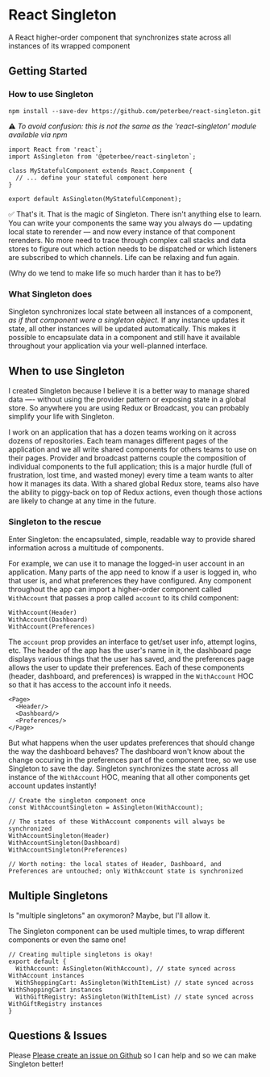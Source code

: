 # React Singleton
A React higher-order component that synchronizes state across all instances of its wrapped component

## Getting Started

### How to use Singleton
```
npm install --save-dev https://github.com/peterbee/react-singleton.git
```
:warning: _To avoid confusion: this is not the same as the 'react-singleton' module available via npm_

```
import React from 'react`;
import AsSingleton from '@peterbee/react-singleton`;

class MyStatefulComponent extends React.Component {
  // ... define your stateful component here
}

export default AsSingleton(MyStatefulComponent);
```

:white_check_mark: That's it.  That is the magic of Singleton.  There isn't anything else to learn.  You can write your components the same way you always do –– updating local state to rerender –– and now every instance of that component rerenders.  No more need to trace through complex call stacks and data stores to figure out which action needs to be dispatched or which listeners are subscribed to which channels.  Life can be relaxing and fun again.

(Why do we tend to make life so much harder than it has to be?)

### What Singleton does
Singleton synchronizes local state between all instances of a component, _as if that component were a singleton object._  If any instance updates it state, all other instances will be updated automatically.  This makes it possible to encapsulate data in a component and still have it available throughout your application via your well-planned interface.

## When to use Singleton
I created Singleton because I believe it is a better way to manage shared data —- without using the provider pattern or exposing state in a global store.  So anywhere you are using Redux or Broadcast, you can probably simplify your life with Singleton.

I work on an application that has a dozen teams working on it across dozens of repositories.  Each team manages different pages of the application and we all write shared components for others teams to use on their pages.  Provider and broadcast patterns couple the composition of individual components to the full application; this is a major hurdle (full of frustration, lost time, and wasted money) every time a team wants to alter how it manages its data.  With a shared global Redux store, teams also have the ability to piggy-back on top of Redux actions, even though those actions are likely to change at any time in the future.

### Singleton to the rescue
Enter Singleton: the encapsulated, simple, readable way to provide shared information across a multitude of components.

For example, we can use it to manage the logged-in user account in an application.  Many parts of the app need to know if a user is logged in, who that user is, and what preferences they have configured.  Any component throughout the app can import a higher-order component called `WithAccount` that passes a prop called `account` to its child component:
```
WithAccount(Header)
WithAccount(Dashboard)
WithAccount(Preferences)
```
The `account` prop provides an interface to get/set user info, attempt logins, etc.  The header of the app has the user's name in it, the dashboard page displays various things that the user has saved, and the preferences page allows the user to update their preferences.  Each of these components (header, dashboard, and preferences) is wrapped in the `WithAccount` HOC so that it has access to the account info it needs.

```
<Page>
  <Header/>
  <Dashboard/>
  <Preferences/>
</Page>
```

But what happens when the user updates preferences that should change the way the dashboard behaves?  The dashboard won't know about the change occuring in the preferences part of the component tree, so we use Singleton to save the day.  Singleton synchronizes the state across all instance of the `WithAccount` HOC, meaning that all other components get account updates instantly!
```
// Create the singleton component once
const WithAccountSingleton = AsSingleton(WithAccount);

// The states of these WithAccount components will always be synchronized
WithAccountSingleton(Header)
WithAccountSingleton(Dashboard)
WithAccountSingleton(Preferences)

// Worth noting: the local states of Header, Dashboard, and Preferences are untouched; only WithAccount state is synchronized
```

## Multiple Singletons
Is "multiple singletons" an oxymoron?  Maybe, but I'll allow it.

The Singleton component can be used multiple times, to wrap different components or even the same one!
```
// Creating multiple singletons is okay!
export default {
  WithAccount: AsSingleton(WithAccount), // state synced across WithAccount instances
  WithShoppingCart: AsSingleton(WithItemList) // state synced across WithShoppingCart instances
  WithGiftRegistry: AsSingleton(WithItemList) // state synced across WithGiftRegistry instances
}
```

## Questions & Issues

Please [Please create an issue on Github](https://github.com/peterbee/react-singleton/issues) so I can help and so we can make Singleton better!
